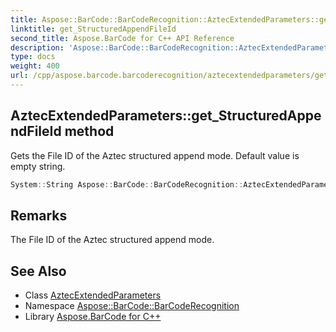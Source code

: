 ```yaml
---
title: Aspose::BarCode::BarCodeRecognition::AztecExtendedParameters::get_StructuredAppendFileId method
linktitle: get_StructuredAppendFileId
second_title: Aspose.BarCode for C++ API Reference
description: 'Aspose::BarCode::BarCodeRecognition::AztecExtendedParameters::get_StructuredAppendFileId method. Gets the File ID of the Aztec structured append mode. Default value is empty string in C++.'
type: docs
weight: 400
url: /cpp/aspose.barcode.barcoderecognition/aztecextendedparameters/get_structuredappendfileid/
---
```

## AztecExtendedParameters::get_StructuredAppendFileId method


Gets the File ID of the Aztec structured append mode. Default value is empty string.

```cpp
System::String Aspose::BarCode::BarCodeRecognition::AztecExtendedParameters::get_StructuredAppendFileId()
```

## Remarks


The File ID of the Aztec structured append mode.



## See Also

* Class [AztecExtendedParameters](../)
* Namespace [Aspose::BarCode::BarCodeRecognition](../../)
* Library [Aspose.BarCode for C++](../../../)
